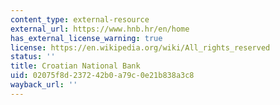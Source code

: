 ```yaml
---
content_type: external-resource
external_url: https://www.hnb.hr/en/home
has_external_license_warning: true
license: https://en.wikipedia.org/wiki/All_rights_reserved
status: ''
title: Croatian National Bank
uid: 02075f8d-2372-42b0-a79c-0e21b838a3c8
wayback_url: ''
---
```

